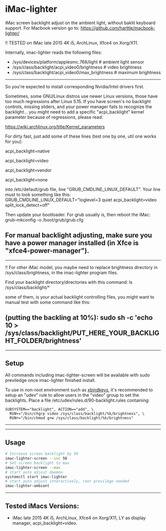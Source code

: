 # iMac-lighter
iMac screen backlight adjust on the ambient light, without baklit keyboard support. For Macbook version go to:
https://github.com/harttle/macbook-lighter/

!! TESTED on iMac late 2015 4K i5, ArchLinux, Xfce4 on Xorg/X11.

Internally, imac-lighter reads the following files:

* /sys/devices/platform/applesmc.768/light 		      # ambient light sensor
* /sys/class/backlight/acpi_video0/brightness		    # video brightness
* /sys/class/backlight/acpi_video0/max_brightness	  # maximum brightness


---------------------------------------------------------------------------------------------
So you're expected to install corresponding Nvidia/Intel drivers first.

Sometimes, some GNU/Linux distros use newer Linux versions, those have too much regressions after Linux 5.15. If you have screen's no backlight controls, missing sliders, and your power manager fails to recognize the backlight... you might need to add a specific "acpi_backlight" kernel parameter because of regressions, please read:

https://wiki.archlinux.org/title/Kernel_parameters

For dirty fast, just add some of these lines (test one by one, util one works for you):

acpi_backlight=native

acpi_backlight=video

acpi_backlight=vendor

acpi_backlight=none

into /etc/default/grub file, line "GRUB_CMDLINE_LINUX_DEFAULT".
Your line must to look something like this: 
GRUB_CMDLINE_LINUX_DEFAULT="loglevel=3 quiet acpi_backlight=video split_lock_detect=off"

Then update your bootloader. For grub usually is, then reboot the iMac:
grub-mkconfig -o /boot/grub/grub.cfg

For manual backlight adjusting, make sure you have a power manager installed (in Xfce is "xfce4-power-manager").
---------------------------------------------------------------------------------------------


---------------------------------------------------------------------------------------------
!! For other iMac model, you maybe need to replace brightness directory in /sys/class/brightness, in the imac-lighter program files.

Find your backlight directory/directories with this command:
ls /sys/class/backlight/*

some of them, is your actual backlight controlling files, you might want to manual test with some command like this:

(putting the backling at 10%):
sudo sh -c 'echo 10 > /sys/class/backlight/PUT_HERE_YOUR_BACKLIGHT_FOLDER/brightness'
---------------------------------------------------------------------------------------------


---------------------------------------------------------------------------------------------
## Setup

All commands including imac-lighter-screen
will be available with sudo previledge once imac-lighter finished install.

To use in non-root environment such as [xbindkeys](https://wiki.archlinux.org/index.php/Xbindkeys),
it's recommended to setup an "udev" rule to allow users in the
"video" group to set the backlights.
Place a file /etc/udev/rules.d/90-backlight.rules containing:

```
SUBSYSTEM=="backlight", ACTION=="add", \
  RUN+="/bin/chgrp video /sys/class/backlight/%k/brightness", \
  RUN+="/bin/chmod g+w /sys/class/backlight/%k/brightness"
```
---------------------------------------------------------------------------------------------


---------------------------------------------------------------------------------------------
## Usage

```bash
# Increase screen backlight by 50
imac-lighter-screen --inc 50
# Set screen backlight to max
imac-lighter-screen --max
# start auto adjust daemon
systemctl start imac-lighter
# start auto adjust interactively, root previlege needed
imac-lighter-ambient
```
---------------------------------------------------------------------------------------------


## Tested iMacs Versions:

* iMac late 2015 4K i5, ArchLinux, Xfce4 on Xorg/X11, LY as display manager, acpi_backlight=video.
